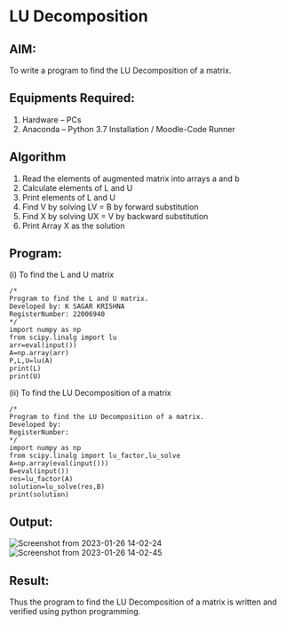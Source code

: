 # LU Decomposition 

## AIM:
To write a program to find the LU Decomposition of a matrix.

## Equipments Required:
1. Hardware – PCs
2. Anaconda – Python 3.7 Installation / Moodle-Code Runner

## Algorithm
1. Read the elements of augmented matrix into arrays a and b
2. Calculate elements of L and U
3. Print elements of L and U 
4. Find V by solving LV = B by forward substitution 
5. Find X by solving UX = V by backward substitution
6. Print Array X as the solution

## Program:
(i) To find the L and U matrix
```
/*
Program to find the L and U matrix.
Developed by: K SAGAR KRISHNA
RegisterNumber: 22006940
*/
import numpy as np  
from scipy.linalg import lu
arr=eval(input())
A=np.array(arr)
P,L,U=lu(A)
print(L)
print(U)

```
(ii) To find the LU Decomposition of a matrix
```
/*
Program to find the LU Decomposition of a matrix.
Developed by: 
RegisterNumber: 
*/
import numpy as np
from scipy.linalg import lu_factor,lu_solve
A=np.array(eval(input()))
B=eval(input())
res=lu_factor(A)
solution=lu_solve(res,B)
print(solution)

```

## Output:
![Screenshot from 2023-01-26 14-02-24](https://user-images.githubusercontent.com/121165786/214792019-077c3a91-af15-4d8e-93c2-f038e2039667.png)
![Screenshot from 2023-01-26 14-02-45](https://user-images.githubusercontent.com/121165786/214792041-ab5d5e71-1a1d-4d53-93ae-d1d0565d4c4a.png)



## Result:
Thus the program to find the LU Decomposition of a matrix is written and verified using python programming.

